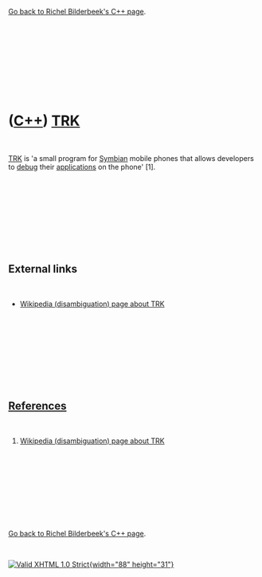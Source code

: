 

[Go back to Richel Bilderbeek's C++ page](Cpp.htm).

 

 

 

 

 

([C++](Cpp.htm)) [TRK](CppTrk.htm)
==================================

 

[TRK](CppTrk.htm) is 'a small program for [Symbian](CppSymbian.htm)
mobile phones that allows developers to [debug](CppDebug.htm) their
[applications](CppMobileApplication.htm) on the phone' \[1\].

 

 

 

 

 

External links
--------------

 

-   [Wikipedia (disambiguation) page about
    TRK](http://en.wikipedia.org/wiki/TRK)

 

 

 

 

 

[References](CppReferences.htm)
-------------------------------

 

1.  [Wikipedia (disambiguation) page about
    TRK](http://en.wikipedia.org/wiki/TRK)

 

 

 

 

 

[Go back to Richel Bilderbeek's C++ page](Cpp.htm).



 

[![Valid XHTML 1.0 Strict](valid-xhtml10.png){width="88"
height="31"}](http://validator.w3.org/check?uri=referer)
